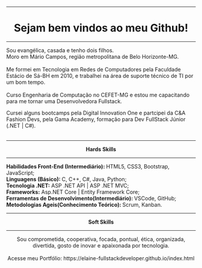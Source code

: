 <!DOCTYPE html>
<html>
<body>
<hr />
<h1 align="center"> Sejam bem vindos ao meu Github! </h1>
<hr />
<p align="left" >
Sou evangélica, casada e tenho dois filhos.<br/>
Moro em Mário Campos, região metropolitana de Belo Horizonte-MG.<br/><br/>
Me formei em Tecnologia em Redes de Computadores pela Faculdade Estácio de Sá-BH em 2010, e trabalhei na área de suporte técnico de TI por um bom tempo.<br/> <br/>
Curso Engenharia de Computação no CEFET-MG e estou me capacitando para me tornar uma Desenvolvedora Fullstack.
</p>
Cursei alguns bootcamps pela Digital Innovation One e partcipei da C&A Fashion Devs, pela Gama Academy, formação para Dev FullStack Júnior (.NET | C#). <br/><br/>
<hr/>
                        <p align="center"><strong>Hards Skills</strong></p> 
                        <hr/>
                        <p align="left">
                            <strong>Habilidades Front-End (Intermediário): </strong> HTML5, CSS3, Bootstrap, JavaScript;<br/>
                            <strong>Linguagens (Básico): </strong> C, C++, C#, Java, Python;<br/>
                            <strong>Tecnologia .NET:</strong> ASP .NET API | ASP .NET MVC;<br/>
                            <strong>Frameworks:</strong> Asp.NET Core | Entity Framework Core; <br/>
                            <strong>Ferramentas de Desenvolvimento(Intermediário): </strong> VSCode, GitHub; <br/>
                            <strong>Metodologias Ageis(Conhecimento Teórico): </strong> Scrum, Kanban.<br/>
                        </p>
                        <hr/>
                        <p align="center"><strong>Soft Skills</strong></p> 
                        <hr/>
                        <p align="center">
                         Sou comprometida, cooperativa, focada, pontual, ética, organizada, divertida, gosto de inovar e apaixonada por tecnologia.<br/><br/>
                         Acesse meu Portfólio: https://elaine-fullstackdeveloper.github.io/index.html
                        </p>
</body>
</html>


